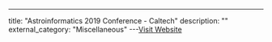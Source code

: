 ---
title: "Astroinformatics 2019 Conference - Caltech"
description: ""
external_category: "Miscellaneous"
---[Visit Website](https://m.youtube.com/playlist?list=PL8_xPU5epJdcv2L4MzpzNd6gPyq6glmjc)

